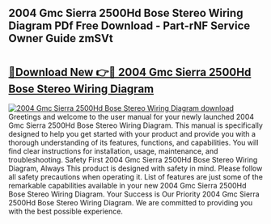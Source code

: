 ## 2004 Gmc Sierra 2500Hd Bose Stereo Wiring Diagram PDf Free Download - Part-rNF Service Owner Guide zmSVt

# <h2><a href="http://dfj53yz.blite.top/?on=2004+Gmc+Sierra+2500Hd+Bose+Stereo+Wiring+Diagram">🔗Download New 👉🔴 2004 Gmc Sierra 2500Hd Bose Stereo Wiring Diagram</a></h2>

[![2004 Gmc Sierra 2500Hd Bose Stereo Wiring Diagram download](https://i.imgur.com/lujVjoI.png)](http://dfj53yz.blite.top/?on=2004+Gmc+Sierra+2500Hd+Bose+Stereo+Wiring+Diagram)
Greetings and welcome to the user manual for your newly launched 2004 Gmc Sierra 2500Hd Bose Stereo Wiring Diagram. This manual is specifically designed to help you get started with your product and provide you with a thorough understanding of its features, functions, and capabilities. You will find clear instructions for installation, usage, maintenance, and troubleshooting. Safety First 2004 Gmc Sierra 2500Hd Bose Stereo Wiring Diagram, Always This product is designed with safety in mind. Please follow all safety precautions when operating it. List of features are just some of the remarkable capabilities available in your new 2004 Gmc Sierra 2500Hd Bose Stereo Wiring Diagram. Your Success is Our Priority 2004 Gmc Sierra 2500Hd Bose Stereo Wiring Diagram. We are committed to providing you with the best possible experience.
